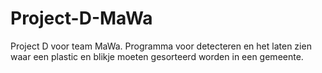 # Project-D-MaWa
Project D voor team MaWa. Programma voor detecteren en het laten zien waar een plastic en blikje moeten gesorteerd worden in een gemeente. 
